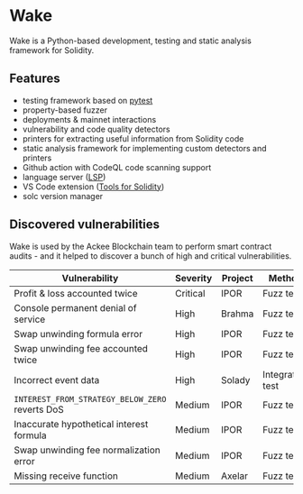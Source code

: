 # Wake

Wake is a Python-based development, testing and static analysis framework for Solidity.

## Features
- testing framework based on [pytest](https://docs.pytest.org/en)
- property-based fuzzer
- deployments & mainnet interactions
- vulnerability and code quality detectors
- printers for extracting useful information from Solidity code
- static analysis framework for implementing custom detectors and printers
- Github action with CodeQL code scanning support
- language server ([LSP](https://microsoft.github.io/language-server-protocol/))
- VS Code extension ([Tools for Solidity](https://marketplace.visualstudio.com/items?itemName=AckeeBlockchain.tools-for-solidity))
- solc version manager

## Discovered vulnerabilities

Wake is used by the Ackee Blockchain team to perform smart contract audits - and it helped to discover a bunch of high and critical vulnerabilities.

| Vulnerability                                   | Severity | Project | Method           | Resources                                                                                                                                                                                                              |
|-------------------------------------------------|----------|---------|------------------|------------------------------------------------------------------------------------------------------------------------------------------------------------------------------------------------------------------------|
| Profit & loss accounted twice                   | Critical | IPOR    | Fuzz test        | [Wake tests](https://github.com/Ackee-Blockchain/tests-ipor/blob/main/tests/test_fuzz.py)                                                                                                                              |
| Console permanent denial of service             | High     | Brahma  | Fuzz test        | [Report](https://github.com/Ackee-Blockchain/public-audit-reports/blob/master/2023/ackee-blockchain-brahma-console-v2-report.pdf)                                                                                      |
| Swap unwinding formula error                    | High     | IPOR    | Fuzz test        | [Wake tests](https://github.com/Ackee-Blockchain/tests-ipor/blob/main/tests/test_fuzz.py)                                                                                                                              |
| Swap unwinding fee accounted twice              | High     | IPOR    | Fuzz test        | [Wake tests](https://github.com/Ackee-Blockchain/tests-ipor/blob/main/tests/test_fuzz.py)                                                                                                                              |
| Incorrect event data                            | High     | Solady  | Integration test | [Report](https://github.com/Ackee-Blockchain/public-audit-reports/blob/master/2023/ackee-blockchain-solady-report.pdf), [Wake tests](https://github.com/Ackee-Blockchain/tests-solady/blob/main/tests/test_erc1155.py) |
| `INTEREST_FROM_STRATEGY_BELOW_ZERO` reverts DoS | Medium   | IPOR    | Fuzz test        | [Wake tests](https://github.com/Ackee-Blockchain/tests-ipor/blob/main/tests/test_fuzz.py)                                                                                                                              |
| Inaccurate hypothetical interest formula        | Medium   | IPOR    | Fuzz test        | [Wake tests](https://github.com/Ackee-Blockchain/tests-ipor/blob/main/tests/test_fuzz.py)                                                                                                                              |
| Swap unwinding fee normalization error          | Medium   | IPOR    | Fuzz test        | [Wake tests](https://github.com/Ackee-Blockchain/tests-ipor/blob/main/tests/test_fuzz.py)                                                                                                                              |
| Missing receive function                        | Medium   | Axelar  | Fuzz test        | [Wake tests](https://github.com/Ackee-Blockchain/tests-axelar-interchain-governance-executor/blob/main/tests/test_fuzz.py)                                                                                             |